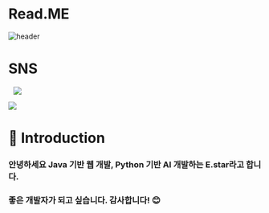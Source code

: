 # Read.ME


![header](https://capsule-render.vercel.app/api?type=waving&height=200&color=gradient&text=Hello,%20I'm%20Estar&fontAlign=50&fontAlignY=35)

# SNS
<a href="https://instagram.com/e.star_0622">
    <img 
        src="http://img.shields.io/badge/-Instagram-black?style=flat&logo=Instagram&link=https://instagram.com/alpox.dev/"
        style="height : auto; margin-left : 10px; margin-right : 10px;"/>
</a>

<a href="https://velog.io/@estar0622"><img src="https://img.shields.io/badge/Velog-3DDC84?style=flat-square&logo=Blogger&logoColor=white"/>

</a>



# 👏 Introduction
###   안녕하세요 Java 기반 웹 개발, Python 기반 AI 개발하는 E.star라고 합니다. 
### 좋은 개발자가 되고 싶습니다. 감사합니다! :blush: 



